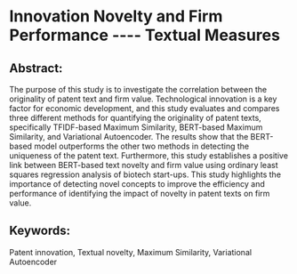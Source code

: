 # Innovation Novelty and Firm Performance ---- Textual Measures

## Abstract:

The purpose of this study is to investigate the correlation between the originality of patent text and firm value. Technological innovation is a key factor for economic development, and this study evaluates and compares three different methods for quantifying the originality of patent texts, specifically TFIDF-based Maximum Similarity, BERT-based Maximum Similarity, and Variational Autoencoder. The results show that the BERT-based model outperforms the other two methods in detecting the uniqueness of the patent text. Furthermore, this study establishes a positive link between BERT-based text novelty and firm value using ordinary least squares regression analysis of biotech start-ups. This study highlights the importance of detecting novel concepts to improve the efficiency and performance of identifying the impact of novelty in patent texts on firm value.


## Keywords:
Patent innovation, Textual novelty, Maximum Similarity, Variational Autoencoder
